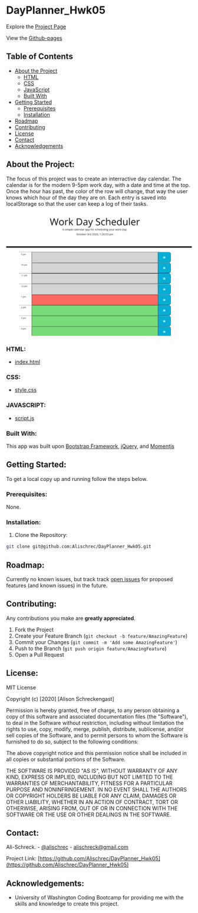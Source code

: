 # DayPlanner_Hwk05

Explore the [Project Page](https://github.com/Alischrec/DayPlanner_Hwk05)

View the [Github-pages](https://alischrec.github.io/DayPlanner_Hwk05/)

## Table of Contents

* [About the Project](#about-the-project)
  * [HTML](#HTML)
  * [CSS](#CSS)
  * [JavaScript](#JAVASCRIPT)
  * [Built With](#built-with)
* [Getting Started](#getting-started)
  * [Prerequisites](#prerequisites)
  * [Installation](#installation)
* [Roadmap](#roadmap)
* [Contributing](#contributing)
* [License](#License)
* [Contact](#contact)
* [Acknowledgements](#acknowledgements)

## About the Project:
The focus of this project was to create an interractive day calendar. The calendar is for the modern 9-5pm work day, with a date and time at the top. Once the hour has past, the color of the row will change, that way the user knows which hour of the day they are on. Each entry is saved into localStorage so that the user can keep a log of their tasks.


![Project Gif](assets/image/gif.gif) 

### HTML:
* [index.html](https://github.com/Alischrec/DayPlanner_Hwk05/blob/master/index.html)

### CSS:
* [style.css](https://github.com/Alischrec/DayPlanner_Hwk05/blob/master/assets/css/style.css)

### JAVASCRIPT:
* [script.js](https://github.com/Alischrec/DayPlanner_Hwk05/blob/master/script.js)

### Built With:
This app was built upon [Bootstrap Framework](https://www.getbootstrap.com), [jQuery](https://jquery.com/download/), and [Momentjs](https://momentjs.com/)

## Getting Started:
To get a local copy up and running follow the steps below.

### Prerequisites:
None.

### Installation:
1. Clone the Repository:
```sh
git clone git@github.com:Alischrec/DayPlanner_Hwk05.git
```

## Roadmap:
Currently no known issues, but track track [open issues](https://github.com/Alischrec/DayPlanner_Hwk05/issues) for proposed features (and known issues) in the future.


## Contributing:
Any contributions you make are **greatly appreciated**.

1. Fork the Project
2. Create your Feature Branch (`git checkout -b feature/AmazingFeature`)
3. Commit your Changes (`git commit -m 'Add some AmazingFeature'`)
4. Push to the Branch (`git push origin feature/AmazingFeature`)
5. Open a Pull Request

## License:

MIT License

Copyright (c) [2020] [Alison Schreckengast]

Permission is hereby granted, free of charge, to any person obtaining a copy
of this software and associated documentation files (the "Software"), to deal
in the Software without restriction, including without limitation the rights
to use, copy, modify, merge, publish, distribute, sublicense, and/or sell
copies of the Software, and to permit persons to whom the Software is
furnished to do so, subject to the following conditions:

The above copyright notice and this permission notice shall be included in all
copies or substantial portions of the Software.

THE SOFTWARE IS PROVIDED "AS IS", WITHOUT WARRANTY OF ANY KIND, EXPRESS OR
IMPLIED, INCLUDING BUT NOT LIMITED TO THE WARRANTIES OF MERCHANTABILITY,
FITNESS FOR A PARTICULAR PURPOSE AND NONINFRINGEMENT. IN NO EVENT SHALL THE
AUTHORS OR COPYRIGHT HOLDERS BE LIABLE FOR ANY CLAIM, DAMAGES OR OTHER
LIABILITY, WHETHER IN AN ACTION OF CONTRACT, TORT OR OTHERWISE, ARISING FROM,
OUT OF OR IN CONNECTION WITH THE SOFTWARE OR THE USE OR OTHER DEALINGS IN THE
SOFTWARE.

## Contact:
Ali-Schreck. - [@alischrec](https://www.instagram.com/alischrec) - alischreck@gmail.com

Project Link: [https://github.com/Alischrec/DayPlanner_Hwk05](https://github.com/Alischrec/DayPlanner_Hwk05)

## Acknowledgements: 
* University of Washington Coding Bootcamp for providing me with the skills and knowledge to create this project. 